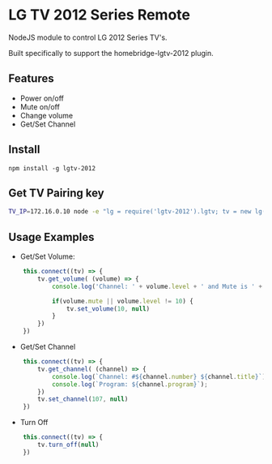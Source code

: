 # LG TV 2012 Series Remote

NodeJS module to control LG 2012 Series TV's.

Built specifically to support the homebridge-lgtv-2012 plugin.

## Features
* Power on/off
* Mute on/off
* Change volume
* Get/Set Channel 

## Install
```npm install -g lgtv-2012```

## Get TV Pairing key

```bash 
TV_IP=172.16.0.10 node -e "lg = require('lgtv-2012').lgtv; tv = new lg({host: '$TV_IP'}); tv.pair_request()"
```

## Usage Examples

- Get/Set Volume:
```js
    this.connect((tv) => {
        tv.get_volume( (volume) => {
            console.log('Channel: ' + volume.level + ' and Mute is ' + volume.mute? 'On':'Off')

            if(volume.mute || volume.level != 10) {
                tv.set_volume(10, null)
            }
        })
    })
```

- Get/Set Channel
```js
    this.connect((tv) => {
        tv.get_channel( (channel) => {
            console.log(`Channel: #${channel.number} ${channel.title}`);
            console.log(`Program: ${channel.program}`);
        })
        tv.set_channel(107, null)
    })
```

- Turn Off
```js
    this.connect((tv) => {
        tv.turn_off(null)
    })
```
